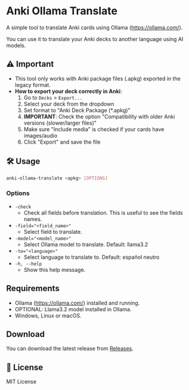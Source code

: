 # Anki Ollama Translate

A simple tool to translate Anki cards using Ollama (https://ollama.com/).

You can use it to translate your Anki decks to another language using AI models.

## ⚠️ Important

- This tool only works with Anki package files (.apkg) exported in the legacy format.
- **How to export your deck correctly in Anki**:
  1. Go to `Decks` > `Export...`
  2. Select your deck from the dropdown
  3. Set format to "Anki Deck Package (*.apkg)"
  4. **IMPORTANT**: Check the option "Compatibility with older Anki versions (slower/larger files)"
  5. Make sure "Include media" is checked if your cards have images/audio
  6. Click "Export" and save the file

## 🛠️ Usage

```sh
anki-ollama-translate <apkg> [OPTIONS]
```

### Options

- `-check`
  - Check all fields before translation. This is useful to see the fields names.
- `-field="<field_name>"`
  - Select field to translate.
- `-model="<model_name>"`
  - Select Ollama model to translate. Default: llama3.2
- `-to="<language>"`
  - Select language to translate to. Default: español neutro
- `-h, --help`
  - Show this help message.

## Requirements

- Ollama (https://ollama.com/) installed and running.
- OPTIONAL: Llama3.2 model installed in Ollama.
- Windows, Linux or macOS.

## Download

You can download the latest release from [Releases](https://github.com/jonathanhecl/anki-ollama-translate/releases).

## 📝 License

MIT License

